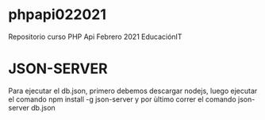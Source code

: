 # phpapi022021
Repositorio curso PHP Api Febrero 2021 EducaciónIT

# JSON-SERVER
Para ejecutar el db.json, primero debemos descargar nodejs, luego ejecutar el comando npm install -g json-server y por  ùltimo correr el comando json-server db.json
